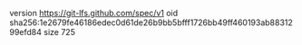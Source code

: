 version https://git-lfs.github.com/spec/v1
oid sha256:1e2679fe46186edec0d61de26b9bb5bfff1726bb49ff460193ab8831299efd84
size 725
